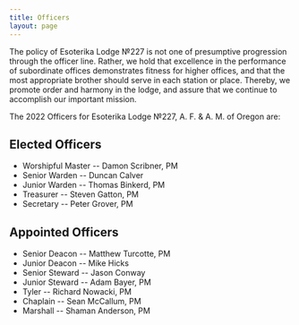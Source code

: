 ```yaml
---
title: Officers
layout: page
---
```


The policy of Esoterika Lodge №227 is not one of presumptive
progression through the officer line. Rather, we hold that excellence
in the performance of subordinate offices demonstrates fitness for
higher offices, and that the most appropriate brother should serve in
each station or place. Thereby, we promote order and harmony in the
lodge, and assure that we continue to accomplish our important
mission.

The 2022 Officers for Esoterika Lodge №227, A. F. & A. M. of Oregon are:

## Elected Officers

- Worshipful Master -- Damon Scribner, PM
- Senior Warden -- Duncan Calver
- Junior Warden -- Thomas Binkerd, PM
- Treasurer -- Steven Gatton, PM
- Secretary -- Peter Grover, PM

## Appointed Officers
-    Senior Deacon -- Matthew Turcotte, PM
-    Junior Deacon -- Mike Hicks
-    Senior Steward -- Jason Conway
-    Junior Steward -- Adam Bayer, PM
-    Tyler -- Richard Nowacki, PM
-    Chaplain -- Sean McCallum, PM
-    Marshall -- Shaman Anderson, PM
